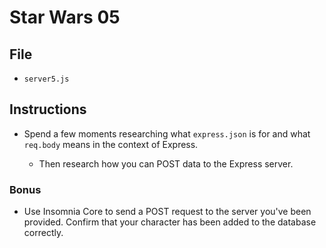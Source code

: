 # Star Wars 05

## File

* `server5.js`

## Instructions

* Spend a few moments researching what `express.json` is for and what `req.body` means in the context of Express.

  * Then research how you can POST data to the Express server.

### Bonus

* Use Insomnia Core to send a POST request to the server you've been provided. Confirm that your character has been added to the database correctly.
